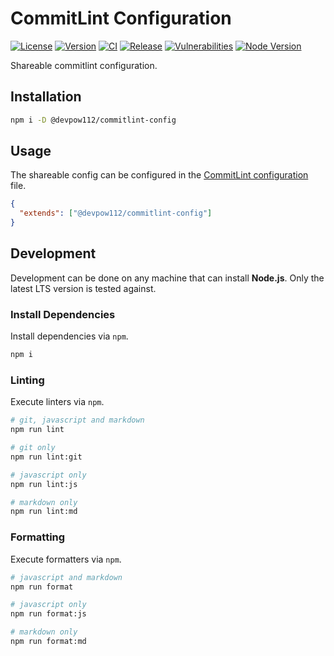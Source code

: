 # CommitLint Configuration

[![License][License Badge]](LICENSE)
[![Version][Version Badge]][Version Package]
[![CI][CI Badge]][CI Workflow]
[![Release][Release Badge]][Release Workflow]
[![Vulnerabilities][Vulnerabilities Badge]][Vulnerabilities Report]
[![Node Version][Node Version Badge]](package.json#L35)

Shareable commitlint configuration.

## Installation

```sh
npm i -D @devpow112/commitlint-config
```

## Usage

The shareable config can be configured in the [CommitLint configuration]
file.

```json
{
  "extends": ["@devpow112/commitlint-config"]
}
```

## Development

Development can be done on any machine that can install **Node.js**. Only the
latest LTS version is tested against.

### Install Dependencies

Install dependencies via `npm`.

```sh
npm i
```

### Linting

Execute linters via `npm`.

```sh
# git, javascript and markdown
npm run lint

# git only
npm run lint:git

# javascript only
npm run lint:js

# markdown only
npm run lint:md
```

### Formatting

Execute formatters via `npm`.

```sh
# javascript and markdown
npm run format

# javascript only
npm run format:js

# markdown only
npm run format:md
```

<!-- links -->
[License Badge]: https://img.shields.io/github/license/devpow112/commitlint-config?label=License
[Version Badge]: https://img.shields.io/npm/v/@devpow112/commitlint-config?label=Version
[Version Package]: https://www.npmjs.com/@devpow112/commitlint-config
[Node Version Badge]: https://img.shields.io/node/v/@devpow112/commitlint-config
[CI Badge]: https://github.com/devpow112/commitlint-config/actions/workflows/ci.yml/badge.svg?branch=main
[CI Workflow]: https://github.com/devpow112/commitlint-config/actions/workflows/ci.yml?query=branch%3Amain
[Release Badge]: https://github.com/devpow112/commitlint-config/actions/workflows/release.yml/badge.svg?branch=main
[Release Workflow]: https://github.com/devpow112/commitlint-config/actions/workflows/release.yml?query=branch%3Amain
[Vulnerabilities Badge]: https://img.shields.io/snyk/vulnerabilities/github/devpow112/commitlint-config?label=Vulnerabilities
[Vulnerabilities Report]: https://snyk.io/test/github/devpow112/commitlint-config
[CommitLint configuration]: https://github.com/conventional-changelog/commitlint/blob/master/docs/concepts-shareable-config.md

